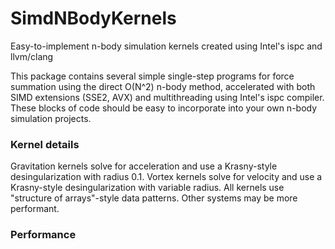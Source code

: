 # SimdNBodyKernels
Easy-to-implement n-body simulation kernels created using Intel's ispc and llvm/clang


This package contains several simple single-step programs for force summation 
using the direct O(N^2) n-body method, accelerated with both SIMD extensions
(SSE2, AVX) and multithreading using Intel's ispc compiler. These blocks of code
should be easy to incorporate into your own n-body simulation projects.

### Kernel details

Gravitation kernels solve for acceleration and use a Krasny-style desingularization
with radius 0.1.
Vortex kernels solve for velocity and use a Krasny-style desingularization with
variable radius.
All kernels use "structure of arrays"-style data patterns. Other systems
may be more performant.

### Performance
